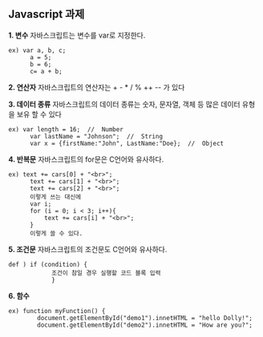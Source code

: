 ## Javascript 과제

**1. 변수**
자바스크립트는 변수를 var로 지정한다.

    ex) var a, b, c;
    	  a = 5;
    	  b = 6;
    	  c= a + b;

**2.  연산자**
자바스크립트의 연산자는 + - * / % ++ -- 가 있다

**3.  데이터 종류**
자바스크립트의 데이터 종류는 숫자, 문자열, 객체 등 많은 데이터 유형을 보유 할  수 있다

    ex) var length = 16;  //  Number
    	  var lastName = "Johnson";  //  String
    	  var x = {firstName:"John", LastName:"Doe};  //  Object

**4. 반복문**
자바스크립트의 for문은 C언어와 유사하다.

    ex) text += cars[0] + "<br>";
    	  text += cars[1] + "<br>";
    	  text += cars[2] + "<br>";
    	  이렇게 쓰는 대신에
    	  var i;
    	  for (i = 0; i < 3; i++){
    		  text += cars[i] + "<br>";
    	  }
    	  이렇게 쓸 수 있다.

**5. 조건문**
자바스크립트의 조건문도 C언어와 유사하다.

    def ) if (condition) {
    			조건이 참일 경우 실행할 코드 블록 입력
    			}

**6. 함수**

    ex) function myFunction() {
    		document.getElementById("demo1").innetHTML = "hello Dolly!";
    		document.getElementById("demo2").innetHTML = "How are you?";




<!--stackedit_data:
eyJoaXN0b3J5IjpbMTE2NjM1NzUwNiwxMDM4NTkyNDI2LDE3Nz
QwNjc2NzIsNTI2OTI2MjkwLDE4Mzg0MzQwNDcsLTE1OTI3OTE2
NjgsLTE3Nzk5NzA4NDQsLTkxODk2MjA1NF19
-->